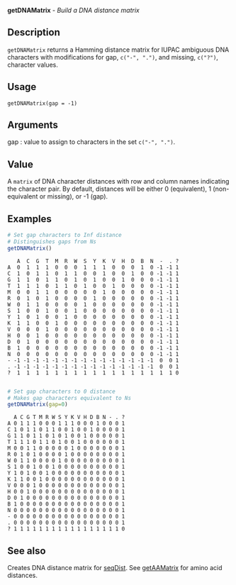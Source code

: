 **getDNAMatrix** - *Build a DNA distance matrix*

Description
--------------------

`getDNAMatrix` returns a Hamming distance matrix for IUPAC ambiguous
DNA characters with modifications for gap, `c("-", ".")`, and missing, 
`c("?")`, character values.


Usage
--------------------
```
getDNAMatrix(gap = -1)
```

Arguments
-------------------

gap
:   value to assign to characters in the set `c("-", ".")`.




Value
-------------------

A `matrix` of DNA character distances with row and column names 
indicating the character pair. By default, distances will be either 0 
(equivalent), 1 (non-equivalent or missing), or -1 (gap).



Examples
-------------------

```R
# Set gap characters to Inf distance
# Distinguishes gaps from Ns
getDNAMatrix()

```


```
   A  C  G  T  M  R  W  S  Y  K  V  H  D  B  N  -  . ?
A  0  1  1  1  0  0  0  1  1  1  0  0  0  1  0 -1 -1 1
C  1  0  1  1  0  1  1  0  0  1  0  0  1  0  0 -1 -1 1
G  1  1  0  1  1  0  1  0  1  0  0  1  0  0  0 -1 -1 1
T  1  1  1  0  1  1  0  1  0  0  1  0  0  0  0 -1 -1 1
M  0  0  1  1  0  0  0  0  0  1  0  0  0  0  0 -1 -1 1
R  0  1  0  1  0  0  0  0  1  0  0  0  0  0  0 -1 -1 1
W  0  1  1  0  0  0  0  1  0  0  0  0  0  0  0 -1 -1 1
S  1  0  0  1  0  0  1  0  0  0  0  0  0  0  0 -1 -1 1
Y  1  0  1  0  0  1  0  0  0  0  0  0  0  0  0 -1 -1 1
K  1  1  0  0  1  0  0  0  0  0  0  0  0  0  0 -1 -1 1
V  0  0  0  1  0  0  0  0  0  0  0  0  0  0  0 -1 -1 1
H  0  0  1  0  0  0  0  0  0  0  0  0  0  0  0 -1 -1 1
D  0  1  0  0  0  0  0  0  0  0  0  0  0  0  0 -1 -1 1
B  1  0  0  0  0  0  0  0  0  0  0  0  0  0  0 -1 -1 1
N  0  0  0  0  0  0  0  0  0  0  0  0  0  0  0 -1 -1 1
- -1 -1 -1 -1 -1 -1 -1 -1 -1 -1 -1 -1 -1 -1 -1  0  0 1
. -1 -1 -1 -1 -1 -1 -1 -1 -1 -1 -1 -1 -1 -1 -1  0  0 1
?  1  1  1  1  1  1  1  1  1  1  1  1  1  1  1  1  1 0

```


```R

# Set gap characters to 0 distance
# Makes gap characters equivalent to Ns
getDNAMatrix(gap=0)
```


```
  A C G T M R W S Y K V H D B N - . ?
A 0 1 1 1 0 0 0 1 1 1 0 0 0 1 0 0 0 1
C 1 0 1 1 0 1 1 0 0 1 0 0 1 0 0 0 0 1
G 1 1 0 1 1 0 1 0 1 0 0 1 0 0 0 0 0 1
T 1 1 1 0 1 1 0 1 0 0 1 0 0 0 0 0 0 1
M 0 0 1 1 0 0 0 0 0 1 0 0 0 0 0 0 0 1
R 0 1 0 1 0 0 0 0 1 0 0 0 0 0 0 0 0 1
W 0 1 1 0 0 0 0 1 0 0 0 0 0 0 0 0 0 1
S 1 0 0 1 0 0 1 0 0 0 0 0 0 0 0 0 0 1
Y 1 0 1 0 0 1 0 0 0 0 0 0 0 0 0 0 0 1
K 1 1 0 0 1 0 0 0 0 0 0 0 0 0 0 0 0 1
V 0 0 0 1 0 0 0 0 0 0 0 0 0 0 0 0 0 1
H 0 0 1 0 0 0 0 0 0 0 0 0 0 0 0 0 0 1
D 0 1 0 0 0 0 0 0 0 0 0 0 0 0 0 0 0 1
B 1 0 0 0 0 0 0 0 0 0 0 0 0 0 0 0 0 1
N 0 0 0 0 0 0 0 0 0 0 0 0 0 0 0 0 0 1
- 0 0 0 0 0 0 0 0 0 0 0 0 0 0 0 0 0 1
. 0 0 0 0 0 0 0 0 0 0 0 0 0 0 0 0 0 1
? 1 1 1 1 1 1 1 1 1 1 1 1 1 1 1 1 1 0

```



See also
-------------------

Creates DNA distance matrix for [seqDist](seqDist.md).
See [getAAMatrix](getAAMatrix.md) for amino acid distances.



